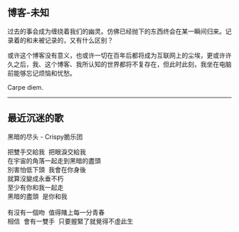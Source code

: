 ## 博客-未知

过去的事会成为缠绕着我们的幽灵。仿佛已经抛下的东西终会在某一瞬间归来。记录着的和未被记录的，又有什么区别？

或许这个博客没有意义，也或许一切在百年后都将成为互联网上的尘埃，更或许许久之后，我、这个博客、我所认知的世界都将不复存在，但此时此刻，我坐在电脑前能够忘记烦恼和忧愁。

Carpe diem.

<hr>

## 最近沉迷的歌 

黑暗的尽头 - Crispy脆乐团
<pre>
把雙手交給我 把眼淚交給我
在宇宙的角落一起走到黑暗的盡頭
別害怕低下頭 我會在你身後
就算沒變成永垂不朽
至少有你和我一起走
黑暗的盡頭 是你和我

有沒有一個吻 值得賭上每一分青春
相信 會有一雙手 只要握緊了就覺得不虛此生
</pre>



